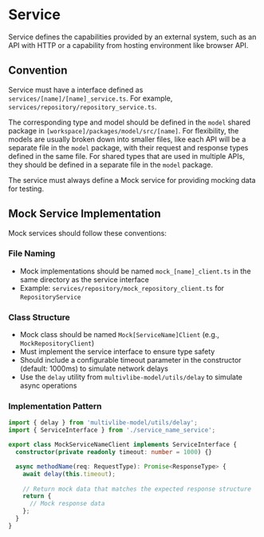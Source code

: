 # Service

Service defines the capabilities provided by an external system, such as an API with HTTP or a capability from hosting
environment like browser API.

## Convention

Service must have a interface defined as `services/[name]/[name]_service.ts`. For example, `services/repository/repository_service.ts`. 

The corresponding type and model should be defined in the `model` shared package in `[workspace]/packages/model/src/[name]`. For
flexibility, the models are usually broken down into smaller files, like each API will be a separate file in the `model` package,
with their request and response types defined in the same file. For shared types that are used in multiple APIs, they should be
defined in a separate file in the `model` package.

The service must always define a Mock service for providing mocking data for testing.

## Mock Service Implementation

Mock services should follow these conventions:

### File Naming
- Mock implementations should be named `mock_[name]_client.ts` in the same directory as the service interface
- Example: `services/repository/mock_repository_client.ts` for `RepositoryService`

### Class Structure
- Mock class should be named `Mock[ServiceName]Client` (e.g., `MockRepositoryClient`)
- Must implement the service interface to ensure type safety
- Should include a configurable timeout parameter in the constructor (default: 1000ms) to simulate network delays
- Use the `delay` utility from `multivlibe-model/utils/delay` to simulate async operations

### Implementation Pattern
```typescript
import { delay } from 'multivlibe-model/utils/delay';
import { ServiceInterface } from './service_name_service';

export class MockServiceNameClient implements ServiceInterface {
  constructor(private readonly timeout: number = 1000) {}

  async methodName(req: RequestType): Promise<ResponseType> {
    await delay(this.timeout);
    
    // Return mock data that matches the expected response structure
    return {
      // Mock response data
    };
  }
}
```
